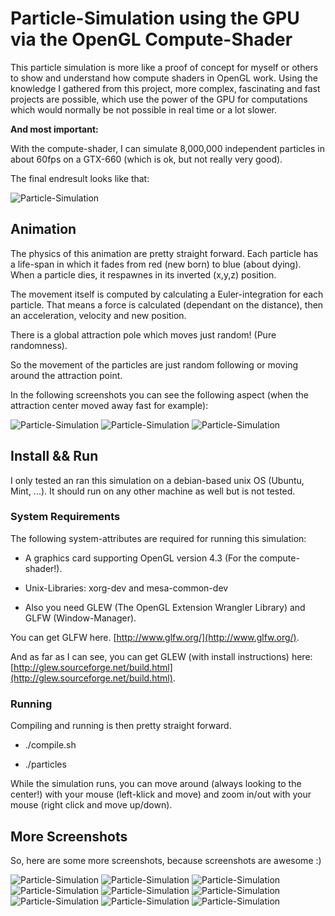 # Particle-Simulation using the GPU via the OpenGL Compute-Shader

This particle simulation is more like a proof of concept for myself or others to show and understand how compute shaders in OpenGL work.
Using the knowledge I gathered from this project, more complex, fascinating and fast projects are possible, which use the power of
the GPU for computations which would normally be not possible in real time or a lot slower.

**And most important:**

With the compute-shader, I can simulate 8,000,000 independent particles in about 60fps on a GTX-660 (which is ok, but not really very good).

The final endresult looks like that:

![Particle-Simulation](https://github.com/MauriceGit/Partikel_accelleration_on_GPU/blob/master/Screenshots/screenshot_31.png "Particle-Simulation screenshot")

## **Animation**

The physics of this animation are pretty straight forward. Each particle has a life-span in which it fades from red (new born) to blue (about dying).
When a particle dies, it respawnes in its inverted (x,y,z) position.

The movement itself is computed by calculating a Euler-integration for each particle. That means a force is calculated (dependant on the distance),
then an acceleration, velocity and new position.

There is a global attraction pole which moves just random! (Pure randomness).

So the movement of the particles are just random following or moving around the attraction point.

In the following screenshots you can see the following aspect (when the attraction center moved away fast for example):

![Particle-Simulation](https://github.com/MauriceGit/Partikel_accelleration_on_GPU/blob/master/Screenshots/screenshot_13.png "Particle-Simulation screenshot")
![Particle-Simulation](https://github.com/MauriceGit/Partikel_accelleration_on_GPU/blob/master/Screenshots/screenshot_14.png "Particle-Simulation screenshot")
![Particle-Simulation](https://github.com/MauriceGit/Partikel_accelleration_on_GPU/blob/master/Screenshots/screenshot_27.png "Particle-Simulation screenshot")

## **Install && Run**

I only tested an ran this simulation on a debian-based unix OS (Ubuntu, Mint, ...). It should run on any other machine as well but is not
tested.

### **System Requirements**

The following system-attributes are required for running this simulation:

- A graphics card supporting OpenGL version 4.3 (For the compute-shader!).

- Unix-Libraries: xorg-dev and mesa-common-dev

- Also you need GLEW (The OpenGL Extension Wrangler Library) and GLFW (Window-Manager).

You can get GLFW here. [http://www.glfw.org/](http://www.glfw.org/).

And as far as I can see, you can get GLEW (with install instructions) here: [http://glew.sourceforge.net/build.html](http://glew.sourceforge.net/build.html).

### **Running**

Compiling and running is then pretty straight forward.

- ./compile.sh

- ./particles

While the simulation runs, you can move around (always looking to the center!) with your mouse (left-klick and move) and zoom in/out with your mouse (right click and move up/down).

## **More Screenshots**

So, here are some more screenshots, because screenshots are awesome :)

![Particle-Simulation](https://github.com/MauriceGit/Partikel_accelleration_on_GPU/blob/master/Screenshots/screenshot_35.png "Particle-Simulation screenshot")
![Particle-Simulation](https://github.com/MauriceGit/Partikel_accelleration_on_GPU/blob/master/Screenshots/screenshot_39.png "Particle-Simulation screenshot")
![Particle-Simulation](https://github.com/MauriceGit/Partikel_accelleration_on_GPU/blob/master/Screenshots/screenshot_40.png "Particle-Simulation screenshot")
![Particle-Simulation](https://github.com/MauriceGit/Partikel_accelleration_on_GPU/blob/master/Screenshots/screenshot_30.png "Particle-Simulation screenshot")
![Particle-Simulation](https://github.com/MauriceGit/Partikel_accelleration_on_GPU/blob/master/Screenshots/screenshot_0.png "Particle-Simulation screenshot")
![Particle-Simulation](https://github.com/MauriceGit/Partikel_accelleration_on_GPU/blob/master/Screenshots/screenshot_8.png "Particle-Simulation screenshot")
![Particle-Simulation](https://github.com/MauriceGit/Partikel_accelleration_on_GPU/blob/master/Screenshots/screenshot_10.png "Particle-Simulation screenshot")
![Particle-Simulation](https://github.com/MauriceGit/Partikel_accelleration_on_GPU/blob/master/Screenshots/screenshot_11.png "Particle-Simulation screenshot")
![Particle-Simulation](https://github.com/MauriceGit/Partikel_accelleration_on_GPU/blob/master/Screenshots/screenshot_22.png "Particle-Simulation screenshot")






